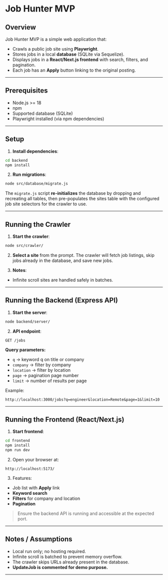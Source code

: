 # Job Hunter MVP

## Overview

Job Hunter MVP is a simple web application that:

- Crawls a public job site using **Playwright**.
- Stores jobs in a local **database** (SQLite via Sequelize).
- Displays jobs in a **React/Next.js frontend** with search, filters, and pagination.
- Each job has an **Apply** button linking to the original posting.

---

## Prerequisites

- Node.js >= 18
- npm
- Supported database (SQLite)
- Playwright installed (via npm dependencies)

---

## Setup

1. **Install dependencies**:

```bash
cd backend
npm install
```

2. **Run migrations**:

```bash
node src/database/migrate.js
```

The `migrate.js` script **re-initializes** the database by dropping and recreating all tables, then pre-populates the sites table with the configured job site selectors for the crawler to use.

---

## Running the Crawler

1. **Start the crawler**:

```bash
node src/crawler/
```

2. **Select a site** from the prompt.
   The crawler will fetch job listings, skip jobs already in the database, and save new jobs.

3. **Notes**:

- Infinite scroll sites are handled safely in batches.

---

## Running the Backend (Express API)

1. **Start the server**:

```bash
node backend/server/
```

2. **API endpoint**:

```
GET /jobs
```

**Query parameters:**

- `q` → keyword q on title or company
- `company` → filter by company
- `location` → filter by location
- `page` → pagination page number
- `limit` → number of results per page

Example:

```
http://localhost:3000/jobs?q=engineer&location=Remote&page=1&limit=10
```

---

## Running the Frontend (React/Next.js)

1. **Start frontend**:

```bash
cd frontend
npm install
npm run dev
```

2. Open your browser at:

```
http://localhost:5173/
```

3. Features:

- Job list with **Apply** link
- **Keyword search**
- **Filters** for company and location
- **Pagination**

> Ensure the backend API is running and accessible at the expected port.

---

## Notes / Assumptions

- Local run only; no hosting required.
- Infinite scroll is batched to prevent memory overflow.
- The crawler skips URLs already present in the database.
- **UpdateJob is commented for demo purpose.**

---
